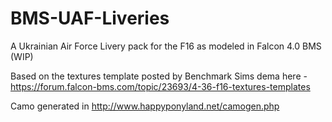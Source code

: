 # BMS-UAF-Liveries
A Ukrainian Air Force Livery pack for the F16 as modeled in Falcon 4.0 BMS (WIP)

Based on the textures template posted by Benchmark Sims dema here - https://forum.falcon-bms.com/topic/23693/4-36-f16-textures-templates

Camo generated in http://www.happyponyland.net/camogen.php
